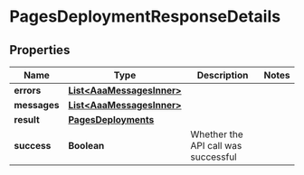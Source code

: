 

# PagesDeploymentResponseDetails


## Properties

| Name | Type | Description | Notes |
|------------ | ------------- | ------------- | -------------|
|**errors** | [**List&lt;AaaMessagesInner&gt;**](AaaMessagesInner.md) |  |  |
|**messages** | [**List&lt;AaaMessagesInner&gt;**](AaaMessagesInner.md) |  |  |
|**result** | [**PagesDeployments**](PagesDeployments.md) |  |  |
|**success** | **Boolean** | Whether the API call was successful |  |



